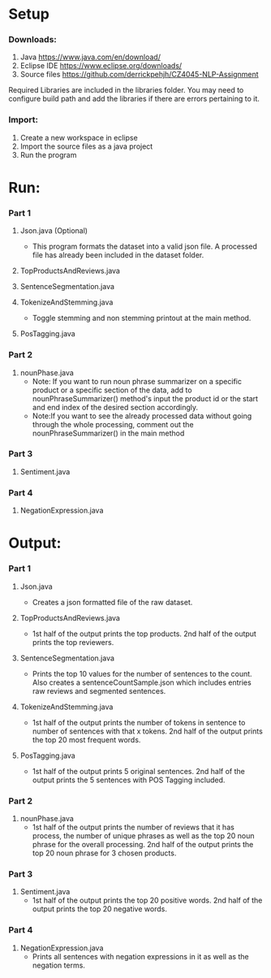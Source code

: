 # Setup

### Downloads:
1) Java https://www.java.com/en/download/
2) Eclipse IDE https://www.eclipse.org/downloads/
3) Source files https://github.com/derrickpehjh/CZ4045-NLP-Assignment

Required Libraries are included in the libraries folder. You may need to configure build path and add the libraries if there are errors pertaining to it.

### Import:
1) Create a new workspace in eclipse
2) Import the source files as a java project
3) Run the program

# Run:
### Part 1
1) Json.java (Optional)
    - This program formats the dataset into a valid json file. A processed file has already been included in the dataset folder.
  
2) TopProductsAndReviews.java

3) SentenceSegmentation.java

4) TokenizeAndStemming.java
    - Toggle stemming and non stemming printout at the main method.
  
5) PosTagging.java

### Part 2
1) nounPhase.java
    - Note: If you want to run noun phrase summarizer on a specific product or a specific section of the data, add to nounPhraseSummarizer() method's input
   the product id or the start and end index of the desired section accordingly. 
    - Note:If you want to see the already processed data without going through the whole processing, comment out the nounPhraseSummarizer() in the main method

### Part 3
1) Sentiment.java

### Part 4
1) NegationExpression.java

# Output:
### Part 1
1) Json.java
    - Creates a json formatted file of the raw dataset.
  
2) TopProductsAndReviews.java
    - 1st half of the output prints the top products. 2nd half of the output prints the top reviewers.
  
3) SentenceSegmentation.java
    - Prints the top 10 values for the number of sentences to the count. Also creates a sentenceCountSample.json which includes entries raw reviews and segmented sentences.
  
4) TokenizeAndStemming.java
    - 1st half of the output prints the number of tokens in sentence to number of sentences with that x tokens. 2nd half of the output prints the top 20 most frequent words.
  
5) PosTagging.java
    - 1st half of the output prints 5 original sentences. 2nd half of the output prints the 5 sentences with POS Tagging included.

### Part 2
1) nounPhase.java
    - 1st half of the output prints the number of reviews that it has process, the number of unique phrases as well as the top 20 noun phrase for the overall processing. 2nd half of the output prints the top 20 noun phrase for 3 chosen products.

### Part 3
1) Sentiment.java
    - 1st half of the output prints the top 20 positive words. 2nd half of the output prints the top 20 negative words.

### Part 4
1) NegationExpression.java
    - Prints all sentences with negation expressions in it as well as the negation terms.
